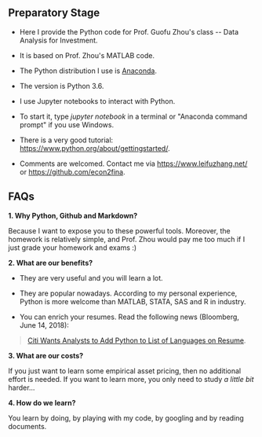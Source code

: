 ## Preparatory Stage

* Here I provide the Python code for Prof. Guofu Zhou's class -- Data Analysis for Investment.

* It is based on Prof. Zhou's MATLAB code.

* The Python distribution I use is [Anaconda](https://www.anaconda.com/what-is-anaconda/). 

* The version is Python 3.6.

* I use Jupyter notebooks to interact with Python. 
* To start it, type *jupyter notebook* in a terminal or "Anaconda command prompt" if you use Windows.

* There is a very good tutorial: https://www.python.org/about/gettingstarted/.

* Comments are welcomed. Contact me via https://www.leifuzhang.net/ or https://github.com/econ2fina.

## FAQs

**1. Why Python, Github and Markdown?**

Because I want to expose you to these powerful tools. Moreover, the homework is relatively simple, and Prof. Zhou would pay me too much if I just grade your homework and exams :)

**2. What are our benefits?**

- They are very useful and you will learn a lot.

- They are popular nowadays. According to my personal experience, Python is more welcome than MATLAB, STATA, SAS and R in industry.

- You can enrich your resumes. Read the following news (Bloomberg, June 14, 2018):

> [Citi Wants Analysts to Add Python to List of Languages on Resume](https://www.bloomberg.com/news/articles/2018-06-14/citi-wants-analysts-to-add-python-to-list-of-languages-on-resume).

**3. What are our costs?**

If you just want to learn some empirical asset pricing, then no additional effort is needed. If you want to learn more, you only need to study *a little bit* harder...

**4. How do we learn?**

You learn by doing, by playing with my code, by googling and by reading documents.
